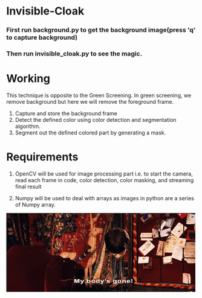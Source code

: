 # Invisible-Cloak

### First run background.py to get the background image(press 'q' to capture background)
 
 
 
 ### Then run invisible_cloak.py to see the magic.
 
 # Working
 
 This technique is opposite to the Green Screening. In green screening, we remove background but here we will remove the foreground frame.
 1. Capture and store the background frame
 2. Detect the defined color using color detection and segmentation algorithm.
 3. Segment out the defined colored part by generating a mask.

 # Requirements
 1. OpenCV will be used for image processing part i.e. to start the camera, read each frame in code, color detection, color masking, and streaming final result
	
2. Numpy will be used to deal with arrays as images in python are a series of Numpy array.

![alt text](https://github.com/sdas969/Invisible-Cloak/raw/master/1_zAHne2Liz8RpCfTgqbCwYw.gif)
